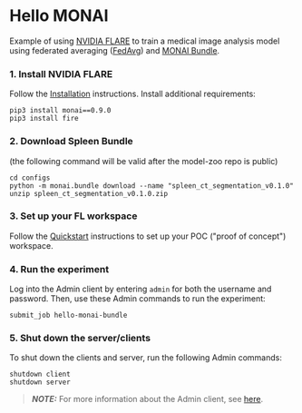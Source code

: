 # Hello MONAI

Example of using [NVIDIA FLARE](https://nvidia.github.io/NVFlare) to train a medical image analysis model using federated averaging ([FedAvg]([FedAvg](https://arxiv.org/abs/1602.05629))) and [MONAI Bundle](https://docs.monai.io/en/latest/mb_specification.html).


### 1. Install NVIDIA FLARE

Follow the [Installation](https://nvidia.github.io/NVFlare/installation.html) instructions.
Install additional requirements:

```
pip3 install monai==0.9.0
pip3 install fire
```

### 2. Download Spleen Bundle

(the following command will be valid after the model-zoo repo is public)

```
cd configs
python -m monai.bundle download --name "spleen_ct_segmentation_v0.1.0"
unzip spleen_ct_segmentation_v0.1.0.zip
```

### 3. Set up your FL workspace

Follow the [Quickstart](https://nvidia.github.io/NVFlare/quickstart.html) instructions to set up your POC ("proof of concept") workspace.

### 4. Run the experiment

Log into the Admin client by entering `admin` for both the username and password.
Then, use these Admin commands to run the experiment:

```
submit_job hello-monai-bundle
```

### 5. Shut down the server/clients

To shut down the clients and server, run the following Admin commands:
```
shutdown client
shutdown server
```

> **_NOTE:_** For more information about the Admin client, see [here](https://nvidia.github.io/NVFlare/user_guide/admin_commands.html).
